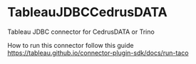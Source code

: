 # TableauJDBCCedrusDATA
Tableau JDBC connector for CedrusDATA or Trino

How to run this connector follow this guide https://tableau.github.io/connector-plugin-sdk/docs/run-taco
